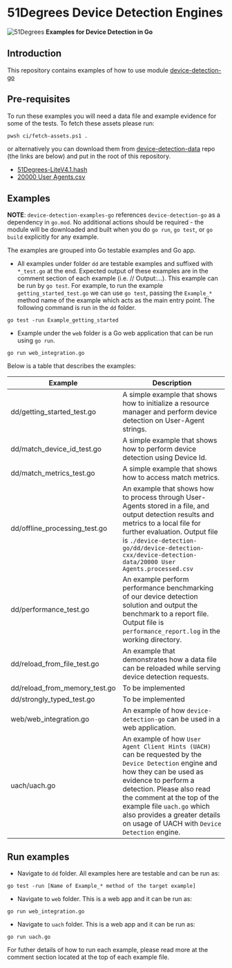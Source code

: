 # 51Degrees Device Detection Engines

![51Degrees](https://51degrees.com/DesktopModules/FiftyOne/Distributor/Logo.ashx?utm_source=github&utm_medium=repository&utm_content=readme_main&utm_campaign=go-open-source "Data rewards the curious") **Examples for Device Detection in Go**

## Introduction

This repository contains examples of how to use module [device-detection-go](https://github.com/51degrees/device-detection-go)

## Pre-requisites
To run these examples you will need a data file and example evidence for some of the tests.  To fetch these assets please run:

```
pwsh ci/fetch-assets.ps1 .
```

or alternatively you can download them from [device-detection-data](https://github.com/51Degrees/device-detection-data) repo (the links are below) and put in the root of this repository. 

- [51Degrees-LiteV4.1.hash](https://github.com/51Degrees/device-detection-data/blob/main/51Degrees-LiteV4.1.hash)
- [20000 User Agents.csv](https://github.com/51Degrees/device-detection-data/blob/main/20000%20User%20Agents.csv)

## Examples

**NOTE**: `device-detection-examples-go` references `device-detection-go` as a dependency in `go.mod`.  No additional actions should be required - the module will be downloaded and built when you do `go run`, `go test`, or `go build` explicitly for any example.  

The examples are grouped into Go testable examples and Go app.

- All examples under folder `dd` are testable examples and suffixed with `*_test.go` at the end. Expected output of these examples are in the comment section of each example (i.e.  // Output:...). This example can be run by `go test`. For example, to run the example `getting_started_test.go` we can use `go test`, passing the `Example_*` method name of the example which acts as the main entry point. The following command is run in the `dd` folder.
```
go test -run Example_getting_started
```
- Example under the `web` folder is a Go web application that can be run using `go run`.
```
go run web_integration.go
```

Below is a table that describes the examples:

|Example|Description|
|-------|-----------|
|dd/getting_started_test.go|A simple example that shows how to initialize a resource manager and perform device detection on User-Agent strings.|
|dd/match_device_id_test.go|A simple example that shows how to perform device detection using Device Id.|
|dd/match_metrics_test.go|A simple example that shows how to access match metrics.|
|dd/offline_processing_test.go|An example that shows how to process through User-Agents stored in a file, and output detection results and metrics to a local file for further evaluation. Output file is `./device-detection-go/dd/device-detection-cxx/device-detection-data/20000 User Agents.processed.csv`|
|dd/performance_test.go|An example perform performance benchmarking of our device detection solution and output the benchmark to a report file. Output file is `performance_report.log` in the working directory.|
|dd/reload_from_file_test.go|An example that demonstrates how a data file can be reloaded while serving device detection requests.|
|dd/reload_from_memory_test.go|To be implemented|
|dd/strongly_typed_test.go|To be implemented|
|web/web_integration.go|An example of how `device-detection-go` can be used in a web application.|
|uach/uach.go|An example of how `User Agent Client Hints (UACH)` can be requested by the `Device Detection` engine and how they can be used as evidence to perform a detection. Please also read the comment at the top of the example file `uach.go` which also provides a greater details on usage of UACH with `Device Detection` engine.|

## Run examples

- Navigate to `dd` folder. All examples here are testable and can be run as:
```
go test -run [Name of Example_* method of the target example]
```
- Navigate to `web` folder. This is a web app and it can be run as:
```
go run web_integration.go
```
- Navigate to `uach` folder. This is a web app and it can be run as:
```
go run uach.go
```

For futher details of how to run each example, please read more at the comment section located at the top of each example file.